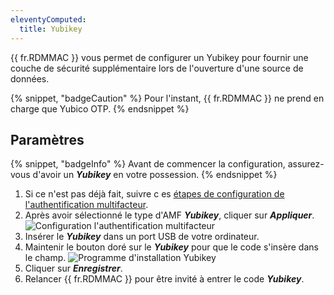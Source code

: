```yaml
---
eleventyComputed:
  title: Yubikey
---
```

{{ fr.RDMMAC }} vous permet de configurer un Yubikey pour fournir une couche de sécurité supplémentaire lors de l'ouverture d'une source de données.

{% snippet, "badgeCaution" %}
Pour l'instant, {{ fr.RDMMAC }} ne prend en charge que Yubico OTP.
{% endsnippet %}

## Paramètres

{% snippet, "badgeInfo" %}
Avant de commencer la configuration, assurez-vous d'avoir un ***Yubikey*** en votre possession.
{% endsnippet %}

1. Si ce n'est pas déjà fait, suivre c es [étapes de configuration de l'authentification multifacteur](/fr/rdm/mac/data-sources/multi-factor-authentication/).
1. Après avoir sélectionné le type d'AMF ***Yubikey***, cliquer sur ***Appliquer***.
![Configuration l'authentification multifacteur](https://cdnweb.devolutions.net/docs/fr/rdm/mac/clip0191.png)
1. Insérer le ***Yubikey*** dans un port USB de votre ordinateur.
1. Maintenir le bouton doré sur le ***Yubikey*** pour que le code s'insère dans le champ.
![Programme d'installation Yubikey](https://cdnweb.devolutions.net/docs/fr/rdm/mac/clip0192.png)
1. Cliquer sur ***Enregistrer***.
1. Relancer {{ fr.RDMMAC }} pour être invité à entrer le code ***Yubikey***.


